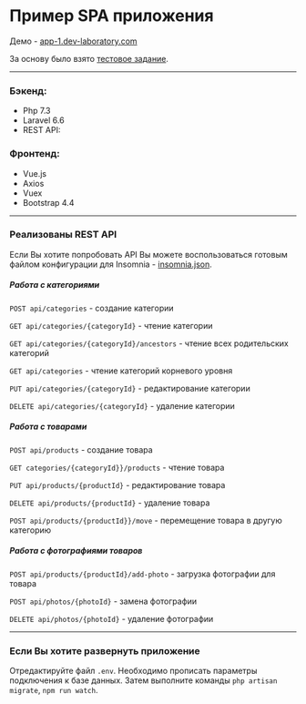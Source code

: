 <h1>Пример SPA приложения</h1>
<p>Демо - <a href="https://app-1.dev-laboratory.com" target="_blank">app-1.dev-laboratory.com</a></p>
<p>За основу было взято <a href="https://drive.google.com/file/d/1aNUVg6hj9JzSv8VcIs7aqkbsMkJuRJmW/view" target="_blank">тестовое задание</a>.</p>

<hr>

<h3>Бэкенд:</h3>
<ul class="list-unstyled">
    <li>Php 7.3</li>
    <li>Laravel 6.6</li>
    <li>REST API:</li>
</ul>

<h3>Фронтенд:</h3>
<ul class="list-unstyled">
    <li>Vue.js</li>
    <li>Axios</li>
    <li>Vuex</li>
    <li>Bootstrap 4.4</li>
</ul>

<hr>

<h3>Реализованы REST API</h3>
<p>Если Вы хотите попробовать API Вы можете воспользоваться готовым файлом конфигурации для Insomnia - <a href="https://raw.githubusercontent.com/vtoropchin2/meshgrouptest/master/insomnia.json" target="_blank">insomnia.json</a>.</p>

<h5>Работа с категориями</h5>
<p><code>POST api/categories</code> - создание категории</p>
<p><code>GET api/categories/{categoryId}</code> - чтение категории</p>
<p><code>GET api/categories/{categoryId}/ancestors</code> - чтение всех родительских категорий</p>
<p><code>GET api/categories</code> - чтение категорий корневого уровня</p>
<p><code>PUT api/categories/{categoryId}</code> - редактирование категории</p>
<p><code>DELETE api/categories/{categoryId}</code> - удаление категории</p>

<h5>Работа с товарами</h5>
<p><code>POST api/products</code> - создание товара</p>
<p><code>GET categories/{categoryId}}/products</code> - чтение товара</p>
<p><code>PUT api/products/{productId}</code> - редактирование товара</p>
<p><code>DELETE api/products/{productId}</code> - удаление товара</p>
<p><code>POST api/products/{productId}}/move</code> - перемещение товара в другую категорию</p>

<h5>Работа с фотографиями товаров</h5>
<p><code>POST api/products/{productId}/add-photo</code> - загрузка фотографии для товара</p>
<p><code>POST api/photos/{photoId}</code> - замена фотографии</p>
<p><code>DELETE api/photos/{photoId}</code> - удаление фотографии</p>

<hr>

<h3>Если Вы хотите развернуть приложение</h3>
<p>Отредактируйте файл <code>.env</code>. Необходимо прописать параметры подключения к базе данных. Затем выполните команды <code>php artisan migrate</code>, <code>npm run watch</code>.</p>
